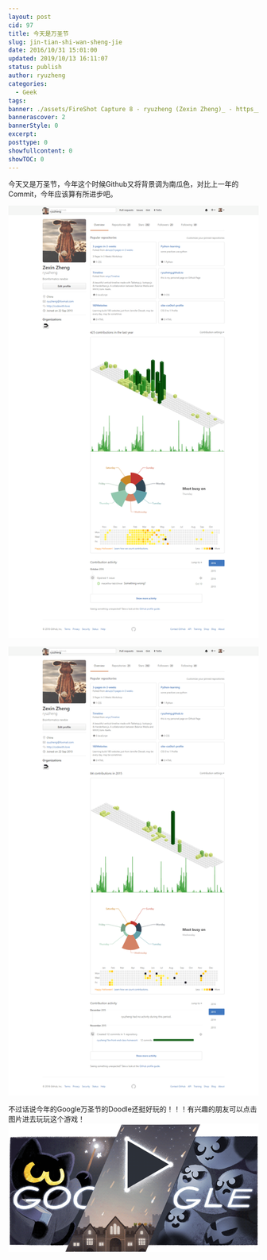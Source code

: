```yaml
---
layout: post
cid: 97
title: 今天是万圣节
slug: jin-tian-shi-wan-sheng-jie
date: 2016/10/31 15:01:00
updated: 2019/10/13 16:11:07
status: publish
author: ryuzheng
categories: 
  - Geek
tags: 
banner: ./assets/FireShot Capture 8 - ryuzheng (Zexin Zheng)_ - https___github.com_ryuzheng.png
bannerascover: 2
bannerStyle: 0
excerpt: 
posttype: 0
showfullcontent: 0
showTOC: 0
---
```



今天又是万圣节，今年这个时候Github又将背景调为南瓜色，对比上一年的Commit，今年应该算有所进步吧。

![16年万圣节](./assets/FireShot_Capture_8.png)

![15年万圣节](./assets/FireShot_Capture_9.png)

不过话说今年的Google万圣节的Doodle还挺好玩的！！！有兴趣的朋友可以点击图片进去玩玩这个游戏！
[![](./assets/halloween-2016-5643419163557888-hp2x.gif)](https://www.google.com/doodles/halloween-2016)